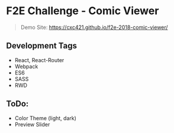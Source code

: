 # F2E Challenge - Comic Viewer

> Demo Site: https://cxc421.github.io/f2e-2018-comic-viewer/  

## Development Tags

*   React, React-Router
*   Webpack
*   ES6
*   SASS
*   RWD

## ToDo:

- Color Theme (light, dark)
- Preview Slider 